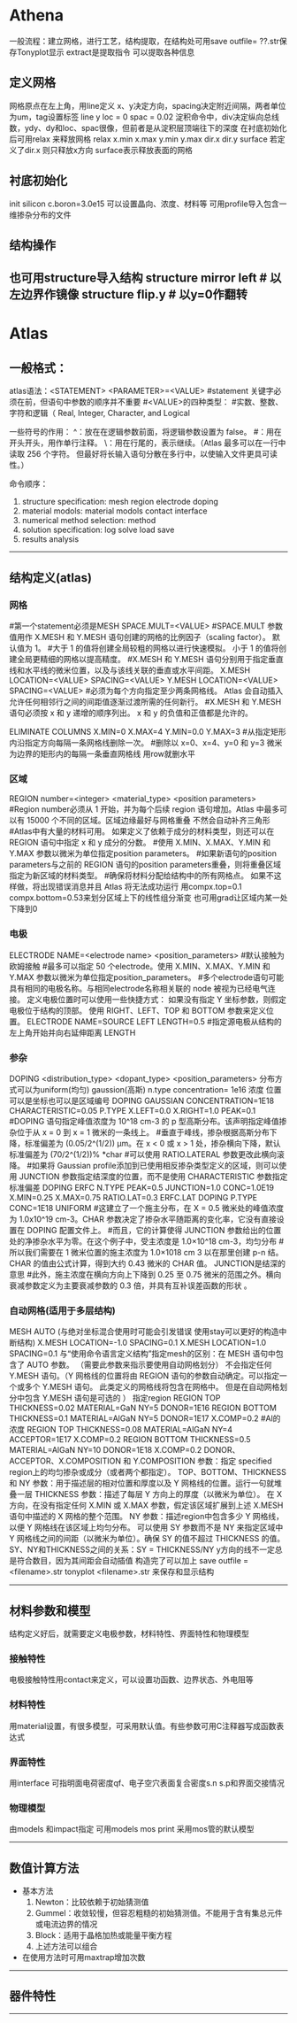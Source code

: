 # Athena
一般流程：建立网格，进行工艺，结构提取，在结构处可用save outfile= ??.str保存Tonyplot显示
extract是提取指令 可以提取各种信息
## 定义网格
网格原点在左上角，用line定义 x、y决定方向，spacing决定附近间隔，两者单位为um，tag设置标签
  line y loc = 0 spac = 0.02
淀积命令中，div决定纵向总线数，ydy、dy和loc、spac很像，但前者是从淀积层顶端往下的深度
在衬底初始化后可用relax 来释放网格
  relax x.min x.max y.min y.max dir.x dir.y surface 
若定义了dir.x 则只释放x方向 surface表示释放表面的网格
## 衬底初始化
  init silicon c.boron=3.0e15
可以设置晶向、浓度、材料等 可用profile导入包含一维掺杂分布的文件
## 结构操作
也可用structure导入结构
  structure mirror left # 以左边界作镜像
  structure flip.y # 以y=0作翻转
---
# Atlas
## 一般格式：
atlas语法：\<STATEMENT> \<PARAMETER>=\<VALUE>
#statement 关键字必须在前，但语句中参数的顺序并不重要 
#\<VALUE>的四种类型：
#实数、整数、字符和逻辑（ Real, Integer, Character, and Logical

一些符号的作用：
^：放在在逻辑参数前面，将逻辑参数设置为 false。
#：用在开头开头，用作单行注释。
\：用在行尾的，表示继续。（Atlas 最多可以在一行中读取 256 个字符。 但最好将长输入语句分散在多行中，以使输入文件更具可读性。）

命令顺序：
1. structure specification: mesh region electrode doping
2. material modols: material modols contact interface
3. numerical method selection: method
4. solution specification: log solve load save
5. results analysis

---
## 结构定义(atlas)
### 网格
#第一个statement必须是MESH SPACE.MULT=\<VALUE>
#SPACE.MULT 参数值用作 X.MESH 和 Y.MESH 语句创建的网格的比例因子（scaling factor）。 默认值为 1。
#大于 1 的值将创建全局较粗的网格以进行快速模拟。 小于 1 的值将创建全局更精细的网格以提高精度。
#X.MESH 和 Y.MESH 语句分别用于指定垂直线和水平线的微米位置，以及与该线关联的垂直或水平间距。
X.MESH LOCATION=\<VALUE> SPACING=\<VALUE>
Y.MESH LOCATION=\<VALUE> SPACING=\<VALUE>
#必须为每个方向指定至少两条网格线。 Atlas 会自动插入允许任何相邻行之间的间距值逐渐过渡所需的任何新行。
#X.MESH 和 Y.MESH 语句必须按 x 和 y 递增的顺序列出。 x 和 y 的负值和正值都是允许的。 
 
ELIMINATE COLUMNS X.MIN=0 X.MAX=4 Y.MIN=0.0 Y.MAX=3
#从指定矩形内沿指定方向每隔一条网格线删除一次。
#删除以 x=0、x=4、y=0 和 y=3 微米为边界的矩形内的每隔一条垂直网格线 用row就删水平
### 区域
REGION number=\<integer> \<material_type> \<position parameters>
#Region number必须从 1 开始，并为每个后续 region 语句增加。Atlas 中最多可以有 15000 个不同的区域。区域边缘最好与网格重叠 不然会自动补齐三角形
#Atlas中有大量的材料可用。 如果定义了依赖于成分的材料类型，则还可以在 REGION 语句中指定 x 和 y 成分的分数。
#使用 X.MIN、X.MAX、Y.MIN 和 Y.MAX 参数以微米为单位指定position parameters。
#如果新语句的position parameters与之前的 REGION 语句的position parameters重叠，则将重叠区域指定为新区域的材料类型。
#确保将材料分配给结构中的所有网格点。 如果不这样做，将出现错误消息并且 Atlas 将无法成功运行 
用compx.top=0.1 compx.bottom=0.53来划分区域上下的线性组分渐变 也可用grad让区域内某一处下降到0
### 电极
ELECTRODE NAME=\<electrode name> \<position_parameters> #默认接触为欧姆接触
#最多可以指定 50 个electrode。使用 X.MIN、X.MAX、Y.MIN 和 Y.MAX 参数以微米为单位指定position_parameters。
#多个electrode语句可能具有相同的电极名称。与相同electrode名称相关联的 node 被视为已经电气连接。
定义电极位置时可以使用一些快捷方式：
如果没有指定 Y 坐标参数，则假定电极位于结构的顶部。
使用 RIGHT、LEFT、TOP 和 BOTTOM 参数来定义位置。
ELECTRODE NAME=SOURCE LEFT LENGTH=0.5
#指定源电极从结构的左上角开始并向右延伸距离 LENGTH
### 参杂
DOPING \<distribution_type> \<dopant_type> \<position_parameters>
分布方式可以为uniform(均匀) gaussion(高斯) n.type concentration= 1e16 浓度 位置可以是坐标也可以是区域编号
DOPING GAUSSIAN CONCENTRATION=1E18 CHARACTERISTIC=0.05 P.TYPE X.LEFT=0.0 X.RIGHT=1.0 PEAK=0.1
#DOPING 语句指定峰值浓度为 10^18 cm-3 的 p 型高斯分布。该声明指定峰值掺杂位于从 x = 0 到 x = 1 微米的一条线上。
#垂直于峰线，掺杂根据高斯分布下降，标准偏差为 (0.05/2^(1/2)) µm。在 x < 0 或 x > 1 处，掺杂横向下降，默认标准偏差为 (70/2^(1/2))% *char 
#可以使用 RATIO.LATERAL 参数更改此横向滚降。
#如果将 Gaussian profile添加到已使用相反掺杂类型定义的区域，则可以使用 JUNCTION 参数指定结深度的位置，而不是使用 CHARACTERISTIC 参数指定标准偏差 
DOPING ERFC N.TYPE PEAK=0.5 JUNCTION=1.0 CONC=1.0E19 X.MIN=0.25 X.MAX=0.75 RATIO.LAT=0.3 ERFC.LAT
DOPING P.TYPE CONC=1E18 UNIFORM
#这建立了一个施主分布，在 X = 0.5 微米处的峰值浓度为 1.0x10^19 cm-3。CHAR 参数决定了掺杂水平随距离的变化率，它没有直接设置在 DOPING 配置文件上。
#而且，它的计算使得 JUNCTION 参数给出的位置处的净掺杂水平为零。在这个例子中，受主浓度是 1.0×10^18 cm-3，均匀分布
#所以我们需要在 1 微米位置的施主浓度为 1.0×1018 cm 3 以在那里创建 p-n 结。CHAR 的值由公式计算，得到大约 0.43 微米的 CHAR 值。 JUNCTION是结深的意思
#此外，施主浓度在横向方向上下降到 0.25 至 0.75 微米的范围之外。横向衰减参数定义为主要衰减参数的 0.3 倍，并具有互补误差函数的形状 。
### 自动网格(适用于多层结构)
MESH AUTO (与绝对坐标混合使用时可能会引发错误 使用stay可以更好的构造中断结构)
X.MESH LOCATION=-1.0 SPACING=0.1
X.MESH LOCATION=1.0 SPACING=0.1
与“使用命令语言定义结构”指定mesh的区别：在 MESH 语句中包含了 AUTO 参数。 （需要此参数来指示要使用自动网格划分）
不会指定任何 Y.MESH 语句。（Y 网格线的位置将由 REGION 语句的参数自动确定。可以指定一个或多个 Y.MESH 语句。 此类定义的网格线将包含在网格中。 但是在自动网格划分中包含 Y.MESH 语句是可选的 ）
指定region 
REGION TOP THICKNESS=0.02 MATERIAL=GaN NY=5 DONOR=1E16
REGION BOTTOM THICKNESS=0.1 MATERIAL=AlGaN NY=5 DONOR=1E17 X.COMP=0.2 #Al的浓度
REGION TOP THICKNESS=0.08 MATERIAL=AlGaN NY=4 ACCEPTOR=1E17 X.COMP=0.2
REGION BOTTOM THICKNESS=0.5 MATERIAL=AlGaN NY=10 DONOR=1E18 X.COMP=0.2
DONOR、ACCEPTOR、X.COMPOSITION 和 Y.COMPOSITION 参数：指定 specified region上的均匀掺杂或成分（或者两个都指定）。
TOP、BOTTOM、THICKNESS 和 NY 参数：用于描述层的相对位置和厚度以及 Y 网格线的位置。运行一句就堆叠一层
THICKNESS 参数：描述了每层 Y 方向上的厚度（以微米为单位）。
在 X 方向，在没有指定任何 X.MIN 或 X.MAX 参数，假定该区域扩展到上述 X.MESH 语句中描述的 X 网格的整个范围。
NY 参数：描述region中包含多少 Y 网格线，以便 Y 网格线在该区域上均匀分布。
可以使用 SY 参数而不是 NY 来指定区域中 Y 网格线之间的间距（以微米为单位）。确保 SY 的值不超过 THICKNESS 的值。
SY、NY和THICKNESS之间的关系：SY = THICKNESS/NY
y方向的线不一定总是符合数目，因为其间距会自动插值
构造完了可以加上 save outfile = \<filename>.str   tonyplot \<filename>.str 来保存和显示结构

---
## 材料参数和模型
结构定义好后，就需要定义电极参数，材料特性、界面特性和物理模型
### 接触特性
电极接触特性用contact来定义，可以设置功函数、边界状态、外电阻等
### 材料特性
用material设置，有很多模型，可采用默认值。有些参数可用C注释器写成函数表达式
### 界面特性
用interface 可指明面电荷密度qf、电子空穴表面复合密度s.n s.p和界面交接情况
### 物理模型
由models 和impact指定 可用models mos print 采用mos管的默认模型

---
## 数值计算方法
* 基本方法
  1. Newton：比较依赖于初始猜测值
  2. Gummel：收敛较慢，但容忍粗糙的初始猜测值。不能用于含有集总元件或电流边界的情况
  3. Block：适用于晶格加热或能量平衡方程
  4. 上述方法可以组合
* 在使用方法时可用maxtrap增加次数

---
## 器件特性
---
